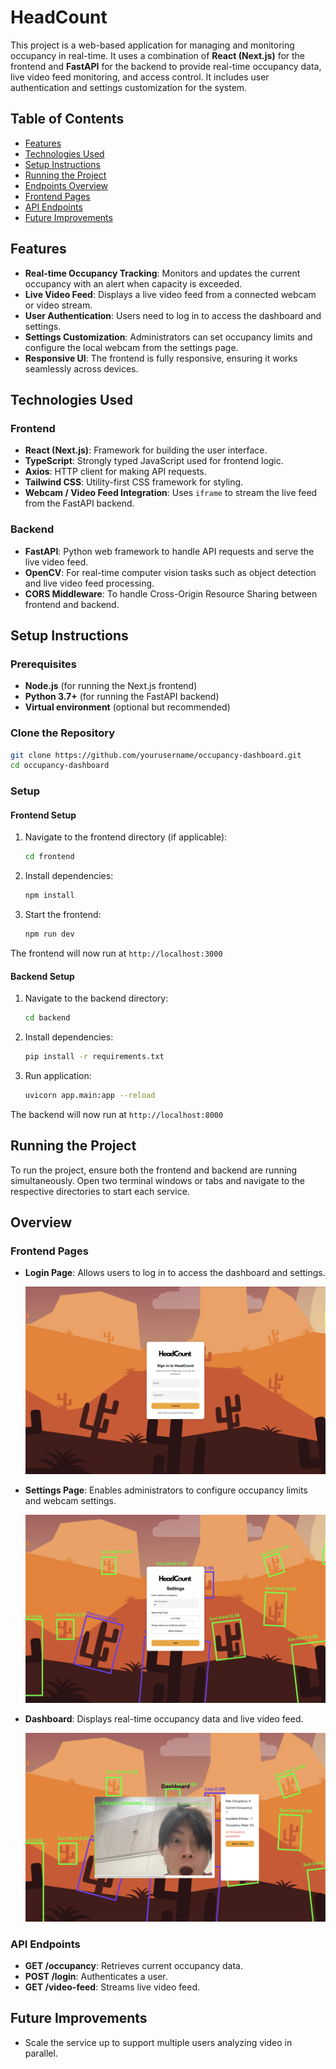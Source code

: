 # **HeadCount**

This project is a web-based application for managing and monitoring occupancy in real-time. It uses a combination of **React (Next.js)** for the frontend and **FastAPI** for the backend to provide real-time occupancy data, live video feed monitoring, and access control. It includes user authentication and settings customization for the system.

## Table of Contents

- [Features](#features)
- [Technologies Used](#technologies-used)
- [Setup Instructions](#setup-instructions)
- [Running the Project](#running-the-project)
- [Endpoints Overview](#overview)
- [Frontend Pages](#frontend-pages)
- [API Endpoints](#api-endpoints)
- [Future Improvements](#future-improvements)

## Features

- **Real-time Occupancy Tracking**: Monitors and updates the current occupancy with an alert when capacity is exceeded.
- **Live Video Feed**: Displays a live video feed from a connected webcam or video stream.
- **User Authentication**: Users need to log in to access the dashboard and settings.
- **Settings Customization**: Administrators can set occupancy limits and configure the local webcam from the settings page.
- **Responsive UI**: The frontend is fully responsive, ensuring it works seamlessly across devices.

## Technologies Used

### Frontend

- **React (Next.js)**: Framework for building the user interface.
- **TypeScript**: Strongly typed JavaScript used for frontend logic.
- **Axios**: HTTP client for making API requests.
- **Tailwind CSS**: Utility-first CSS framework for styling.
- **Webcam / Video Feed Integration**: Uses `iframe` to stream the live feed from the FastAPI backend.

### Backend

- **FastAPI**: Python web framework to handle API requests and serve the live video feed.
- **OpenCV**: For real-time computer vision tasks such as object detection and live video feed processing.
- **CORS Middleware**: To handle Cross-Origin Resource Sharing between frontend and backend.

## Setup Instructions

### Prerequisites

- **Node.js** (for running the Next.js frontend)
- **Python 3.7+** (for running the FastAPI backend)
- **Virtual environment** (optional but recommended)

### Clone the Repository

```bash
git clone https://github.com/yourusername/occupancy-dashboard.git
cd occupancy-dashboard
```

### Setup

#### Frontend Setup

1. Navigate to the frontend directory (if applicable):

   ```bash
   cd frontend
   ```

2. Install dependencies:

   ```bash
   npm install
   ```

3. Start the frontend:

   ```bash
   npm run dev
   ```

The frontend will now run at `http://localhost:3000`

#### Backend Setup

1. Navigate to the backend directory:

   ```bash
   cd backend
   ```

2. Install dependencies:

   ```bash
   pip install -r requirements.txt
   ```

3. Run application:

   ```bash
   uvicorn app.main:app --reload
   ```

The backend will now run at `http://localhost:8000`

## Running the Project

To run the project, ensure both the frontend and backend are running simultaneously. Open two terminal windows or tabs and navigate to the respective directories to start each service.

## Overview

### Frontend Pages

- **Login Page**: Allows users to log in to access the dashboard and settings.

  ![Login Page](./img/login.png)

- **Settings Page**: Enables administrators to configure occupancy limits and webcam settings.

  ![Settings Page](./img/settings.png)

- **Dashboard**: Displays real-time occupancy data and live video feed.

  ![Dashboard](./img/dashboard.png)

### API Endpoints

- **GET /occupancy**: Retrieves current occupancy data.
- **POST /login**: Authenticates a user.
- **GET /video-feed**: Streams live video feed.

## Future Improvements

- Scale the service up to support multiple users analyzing video in parallel.
